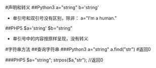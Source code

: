 #声明和转义
##Python3
	a="string"
	b='string'

* 单引号和双引号没有区别，除非：
	a="I'm a human."

##PHP5
	$a='string'
	$b="string"
* 单引号中的内容按原样呈现，没有转义

#字符串方法
##查询字符串
###Python3
	a="string"
	a.find("str") #返回0

###PHP5
	$a="string";
	strpos($a,"str"); //返回0
